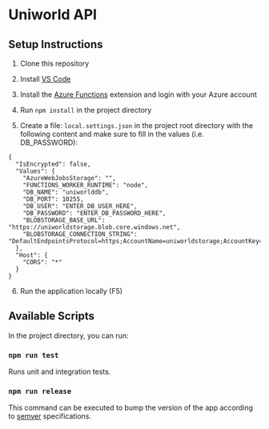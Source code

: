 # Uniworld API

## Setup Instructions

1. Clone this repository

2. Install [VS Code](https://code.visualstudio.com/)

3. Install the [Azure Functions](https://marketplace.visualstudio.com/items?itemName=ms-azuretools.vscode-azurefunctions) extension and login with your Azure account

4. Run `npm install` in the project directory

5. Create a file: `local.settings.json` in the project root directory with the following content and make sure to fill in the values (i.e. DB_PASSWORD):

```
{
  "IsEncrypted": false,
  "Values": {
    "AzureWebJobsStorage": "",
    "FUNCTIONS_WORKER_RUNTIME": "node",
    "DB_NAME": "uniworlddb",
    "DB_PORT": 10255,
    "DB_USER": "ENTER_DB_USER_HERE",
    "DB_PASSWORD": "ENTER_DB_PASSWORD_HERE",
    "BLOBSTORAGE_BASE_URL": "https://uniworldstorage.blob.core.windows.net",
    "BLOBSTORAGE_CONNECTION_STRING": "DefaultEndpointsProtocol=https;AccountName=uniworldstorage;AccountKey=ENTER_BLOBSTORAGE_ACCOUNT_KEY_HERE;EndpointSuffix=core.windows.net"
  },
  "Host": {
    "CORS": "*"
  }
}
```

6. Run the application locally (F5)

## Available Scripts

In the project directory, you can run:

### `npm run test`

Runs unit and integration tests.

### `npm run release`

This command can be executed to bump the version of the app according to [semver](https://semver.org/) specifications.
